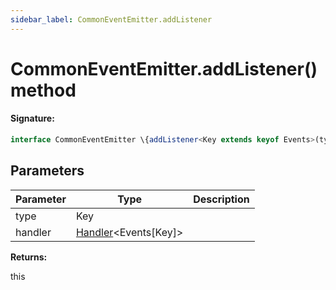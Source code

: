 ```yaml
---
sidebar_label: CommonEventEmitter.addListener
---
```


# CommonEventEmitter.addListener() method

#### Signature:

```typescript
interface CommonEventEmitter \{addListener<Key extends keyof Events>(type: Key, handler: Handler<Events[Key]>): this;\}
```

## Parameters

| Parameter | Type                                                   | Description |
| --------- | ------------------------------------------------------ | ----------- |
| type      | Key                                                    |             |
| handler   | [Handler](./puppeteer.handler.md)&lt;Events\[Key\]&gt; |             |

**Returns:**

this
